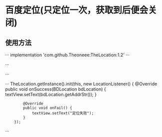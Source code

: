 # 百度定位(只定位一次，获取到后便会关闭)

## 使用方法
···
implementation 'com.github.Theoneee:TheLocation:1.2'
···

···
 <!--这里的value更换成自己的key-->
 <meta-data android:name="com.baidu.lbsapi.API_KEY"
       android:value="bht5LPUxbBAXCi4GHRa8GrMfT8i1vUNR"/>
 <service android:name="com.baidu.location.f" android:enabled="true" android:process=":remote"/>
 ···
 
 ···
  TheLocation.getInstance().init(this, new LocationListener() {
            @Override
            public void onSuccess(BDLocation bdLocation) {
                textView.setText(bdLocation.getAddrStr());
            }

            @Override
            public void onFail() {
                textView.setText("定位失败");
            }
        });
  ···      
        





